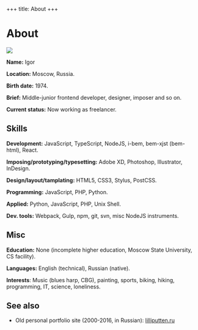 +++
title: About
+++

About
=====

<div class="Facepalm">
  <img src="/images/facepalm/BrownCBG-sm.jpg" />
</div>

**Name:** Igor

**Location:** Moscow, Russia.

**Birth date:** 1974.

**Brief:** Middle-junior frontend developer, designer, imposer and&nbsp;so&nbsp;on.

**Current status:** Now working as freelancer.

## Skills

**Development:** JavaScript, TypeScript, NodeJS, i-bem, bem-xjst (bem-html), React.

**Imposing/prototyping/typesetting:** Adobe XD, Photoshop, Illustrator, InDesign.

**Design/layout/tamplating:** HTML5, CSS3, Stylus, PostCSS.

**Programming:** JavaScript, PHP, Python.

**Applied:** Python, JavaScript, PHP, Unix Shell.

**Dev. tools:** Webpack, Gulp, npm, git, svn, misc NodeJS instruments.

## Misc

**Education:** None (incomplete higher education, Moscow State University, CS
facility).

**Languages:** English (technical), Russian (native).

**Interests**: Music (blues harp, CBG), painting, sports, biking, hiking,
programming, IT, science, loneliness.

## See also

- Old personal portfolio site (2000-2016, in Russian): [lilliputten.ru](http://lilliputten.ru)

